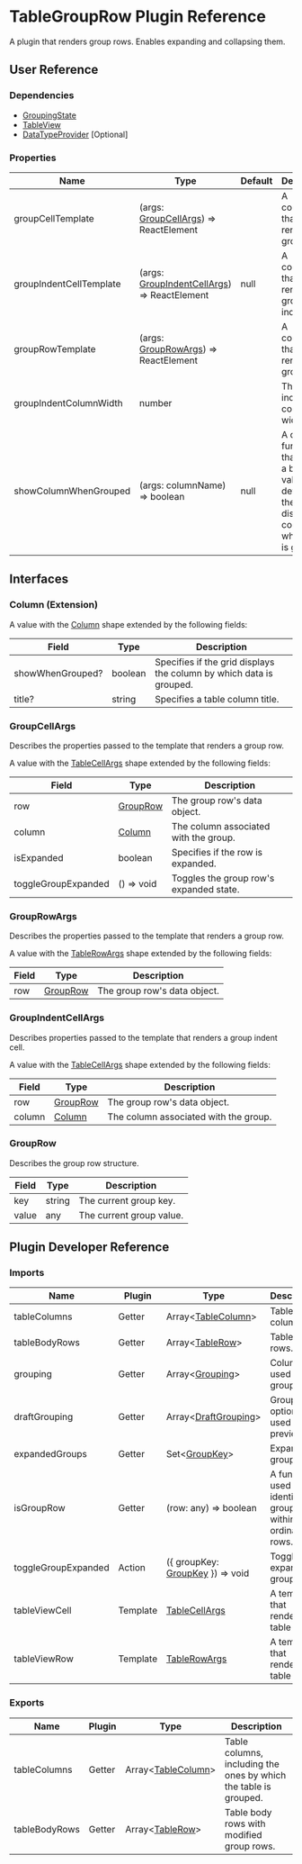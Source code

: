 # TableGroupRow Plugin Reference

A plugin that renders group rows. Enables expanding and collapsing them.

## User Reference

### Dependencies

- [GroupingState](grouping-state.md)
- [TableView](table-view.md)
- [DataTypeProvider](data-type-provider.md) [Optional]

### Properties

Name | Type | Default | Description
-----|------|---------|------------
groupCellTemplate | (args: [GroupCellArgs](#group-cell-args)) => ReactElement | | A component that renders a group row.
groupIndentCellTemplate | (args: [GroupIndentCellArgs](#group-indent-cell-args)) => ReactElement | null | A component that renders a group indent cell.
groupRowTemplate | (args: [GroupRowArgs](#group-row-args)) => ReactElement | | A component that renders a group row.
groupIndentColumnWidth | number | | The group indent column's width.
showColumnWhenGrouped | (args: columnName) => boolean | null | A custom function that returns a boolean value defining if the grid displays the column by which data is grouped.

## Interfaces

### <a name="column"></a>Column (Extension)

A value with the [Column](grid.md#column) shape extended by the following fields:

Field | Type | Description
------|------|------------
showWhenGrouped? | boolean | Specifies if the grid displays the column by which data is grouped.
title? | string | Specifies a table column title.

### <a name="group-cell-args"></a>GroupCellArgs

Describes the properties passed to the template that renders a group row.

A value with the [TableCellArgs](table-view.md#table-cell-args) shape extended by the following fields:

Field | Type | Description
------|------|------------
row | [GroupRow](#group-row) | The group row's data object.
column | [Column](#column) | The column associated with the group.
isExpanded | boolean | Specifies if the row is expanded.
toggleGroupExpanded | () => void | Toggles the group row's expanded state.

### <a name="group-row-args"></a>GroupRowArgs

Describes the properties passed to the template that renders a group row.

A value with the [TableRowArgs](table-view.md#table-row-args) shape extended by the following fields:

Field | Type | Description
------|------|------------
row | [GroupRow](#group-row) | The group row's data object.

### <a name="group-indent-cell-args"></a>GroupIndentCellArgs

Describes properties passed to the template that renders a group indent cell.

A value with the [TableCellArgs](table-view.md#table-cell-args) shape extended by the following fields:

Field | Type | Description
------|------|------------
row | [GroupRow](#group-row) | The group row's data object.
column | [Column](#column) | The column associated with the group.

### <a name="group-row"></a>GroupRow

Describes the group row structure.

Field | Type | Description
------|------|------------
key | string | The current group key.
value | any | The current group value.

## Plugin Developer Reference

### Imports

Name | Plugin | Type | Description
-----|--------|------|------------
tableColumns | Getter | Array&lt;[TableColumn](table-view.md#table-column)&gt; | Table columns.
tableBodyRows | Getter | Array&lt;[TableRow](table-view.md#table-row)&gt; | Table body rows.
grouping | Getter | Array&lt;[Grouping](grouping-state.md#grouping)&gt; | Columns used for grouping.
draftGrouping | Getter | Array&lt;[DraftGrouping](grouping-state.md#draft-grouping)&gt; | Grouping options used for preview.
expandedGroups | Getter | Set&lt;[GroupKey](grouping-state.md#group-key)&gt; | Expanded groups.
isGroupRow | Getter | (row: any) => boolean | A function used to identify group row within ordinary rows.
toggleGroupExpanded | Action | ({ groupKey: [GroupKey](grouping-state.md#group-key) }) => void | Toggles the expanded group state.
tableViewCell | Template | [TableCellArgs](table-view.md#table-cell-args) | A template that renders a table cell.
tableViewRow | Template | [TableRowArgs](table-view.md#table-row-args) | A template that renders a table row.

### Exports

Name | Plugin | Type | Description
-----|--------|------|------------
tableColumns | Getter | Array&lt;[TableColumn](table-view.md#table-column)&gt; | Table columns, including the ones by which the table is grouped.
tableBodyRows | Getter | Array&lt;[TableRow](table-view.md#table-column)&gt; | Table body rows with modified group rows.

